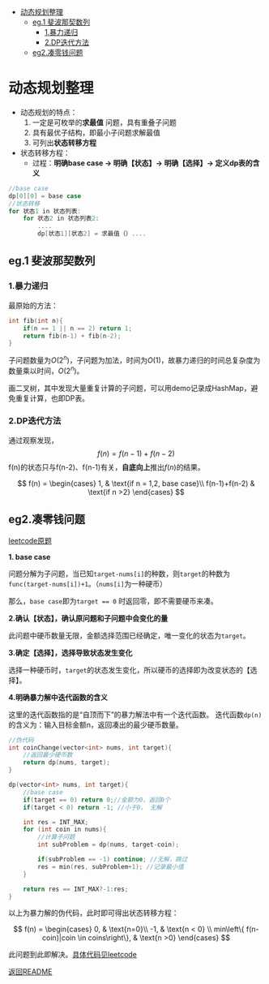 - [动态规划整理](#动态规划整理)
  - [eg.1 斐波那契数列](#eg1-斐波那契数列)
    - [1.暴力递归](#1暴力递归)
    - [2.DP迭代方法](#2dp迭代方法)
  - [eg2.凑零钱问题](#eg2凑零钱问题)

# 动态规划整理

- 动态规划的特点：
  1. 一定是可枚举的**求最值** 问题，具有重叠子问题
  2. 具有最优子结构，即最小子问题求解最值
  3. 可列出**状态转移方程**
- 状态转移方程：
  - 过程：**明确base case -> 明确【状态】-> 明确【选择】-> 定义dp表的含义**
```cpp
//base case
dp[0][0] = base case
//状态转移
for 状态1 in 状态列表:
    for 状态2 in 状态列表2:
        ....
        dp[状态1][状态2] = 求最值（）....
```

## eg.1 斐波那契数列

### 1.暴力递归

最原始的方法：
```cpp
int fib(int n){
    if(n == 1 || n == 2) return 1;
    return fib(n-1) + fib(n-2);
}
```

子问题数量为$O(2^n)$，子问题为加法，时间为$O(1)$，故暴力递归的时间总复杂度为数量乘以时间，$O(2^n)$。

画二叉树，其中发现大量重复计算的子问题，可以用demo记录成HashMap，避免重复计算，也即DP表。

### 2.DP迭代方法

通过观察发现，
$$f(n) = f(n-1) + f(n-2)$$
f(n)的状态只与f(n-2)、f(n-1)有关，**自底向上**推出$f(n)$的结果。

$$ f(n) = \begin{cases}
    1, & \text{if n = 1,2, base case}\\
    f(n-1)+f(n-2) & \text{if n >2}
\end{cases}
$$

## eg2.凑零钱问题

[leetcode原题](https://leetcode-cn.com/problems/coin-change)

**1. base case**

问题分解为子问题，当已知`target-nums[i]`的种数，则`target`的种数为`func(target-nums[i])+1`。（`nums[i]`为一种硬币）

那么，`base case`即为`target == 0` 时返回零，即不需要硬币来凑。

**2.确认【状态】，确认原问题和子问题中会变化的量**

此问题中硬币数量无限，金额选择范围已经确定，唯一变化的状态为`target`。

**3.确定【选择】，选择导致状态发生变化**

选择一种硬币时，`target`的状态发生变化，所以硬币的选择即为改变状态的【选择】。

**4.明确暴力解中迭代函数的含义**

这里的迭代函数指的是“自顶而下”的暴力解法中有一个迭代函数。
迭代函数`dp(n)`的含义为：输入目标金额n，返回凑出的最少硬币数量。
```cpp
//伪代码
int coinChange(vector<int> nums, int target){
    //返回最少硬币数
    return dp(nums, target);
}

dp(vector<int> nums, int target){
    //base case
    if(target == 0) return 0;//金额为0，返回0个
    if(target < 0) return -1; //小于0， 无解

    int res = INT_MAX;
    for (int coin in nums){
        //计算子问题
        int subProblem = dp(nums, target-coin);

        if(subProblem == -1) continue; //无解，跳过
        res = min(res, subProblem+1); //记录最小值
    }

    return res == INT_MAX?-1:res;
}
```

以上为暴力解的伪代码，此时即可得出状态转移方程：

$$
f(n) = \begin{cases}
    0, & \text{n=0}\\
    -1, & \text{n < 0} \\
    min\left\{ f(n-coin)|coin \in coins\right\}, & \text{n >0}
\end{cases}
$$

此问题到此即解决。[具体代码见leetcode](https://leetcode-cn.com/submissions/detail/241490290/)

[返回README](README.md)